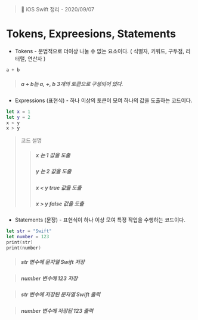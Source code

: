    > 📝 iOS Swift 정리 - 2020/09/07

 # Tokens, Expreesions, Statements

  - Tokens  - 문법적으로 더이상 나눌 수 없는 요소이다. ( 식별자, 키워드, 구두점, 리터럴, 연산자 )
  ```swift
 a + b
 ```
 >  ##### a + b는 a, +, b 3개의 토큰으로 구성되어 있다.

  - Expressions (표현식) - 하나 이상의 토큰이 모여 하나의 값을 도출하는 코드이다.
  ```swift
 let x = 1
 let y = 2
 x < y
 x > y
 ```
 > 코드 설명 
 >> ##### x 는 1 값을 도출  
 >> ##### y 는 2 값을 도출
 >> ##### x < y true 값을 도출
 >> ##### x > y false 값을 도출

  - Statements (문장) - 표현식이 하나 이상 모여 특정 작업을 수행하는 코드이다.
  ```swift
 let str = "Swift"
 let number = 123
 print(str)
 print(number)
 ```
 > ##### str 변수에 문자열 Swift 저장 
 
 > ##### number 변수에 123 저장
 
 > ##### str 변수에 저장된 문자열 Swift 출력
 
 > ##### number 변수에 저장된 123 출력

